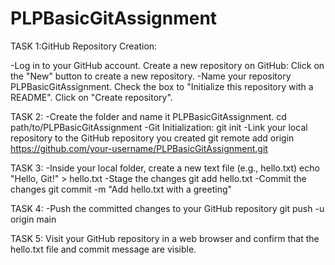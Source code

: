 # PLPBasicGitAssignment
TASK 1:GitHub Repository Creation:

-Log in to your GitHub account.
 Create a new repository on GitHub:
 Click on the "New" button to create a new repository.
-Name your repository PLPBasicGitAssignment.
 Check the box to "Initialize this repository with a README".
 Click on "Create repository".

TASK 2:
-Create the folder and name it PLPBasicGitAssignment.
 cd path/to/PLPBasicGitAssignment
-Git Initialization:
 git init
-Link your local repository to the GitHub repository you created
 git remote add origin https://github.com/your-username/PLPBasicGitAssignment.git

TASK 3:
-Inside your local folder, create a new text file (e.g., hello.txt)
 echo "Hello, Git!" > hello.txt
-Stage the changes
 git add hello.txt
-Commit the changes
 git commit -m "Add hello.txt with a greeting"

TASK 4:
-Push the committed changes to your GitHub repository
 git push -u origin main

TASK 5:
Visit your GitHub repository in a web browser and confirm that the hello.txt file and commit message are visible.





